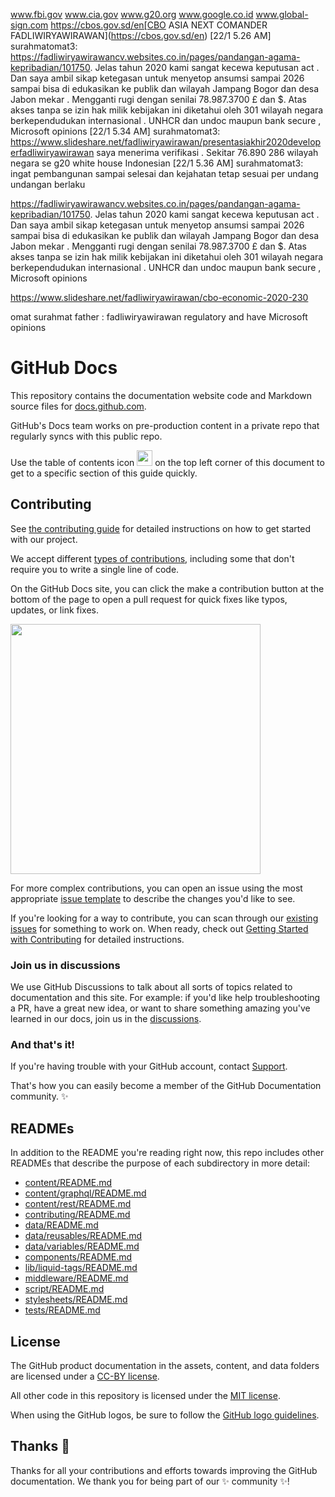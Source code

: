 www.fbi.gov
www.cia.gov
www.g20.org
www.google.co.id
www.global-sign.com
https://cbos.gov.sd/en[CBO ASIA NEXT COMANDER FADLIWIRYAWIRAWAN](https://cbos.gov.sd/en)
[22/1 5.26 AM] surahmatomat3: https://fadliwiryawirawancv.websites.co.in/pages/pandangan-agama-kepribadian/101750. Jelas tahun 2020 kami sangat kecewa keputusan act . Dan saya ambil sikap ketegasan untuk menyetop ansumsi sampai 2026 sampai bisa di edukasikan ke publik dan wilayah Jampang Bogor dan desa Jabon mekar . Mengganti rugi dengan senilai 78.987.3700 £ dan $. Atas akses tanpa se izin hak milik kebijakan ini diketahui oleh 301 wilayah negara berkependudukan internasional . UNHCR dan undoc maupun bank secure , Microsoft opinions
[22/1 5.34 AM] surahmatomat3: https://www.slideshare.net/fadliwiryawirawan/presentasiakhir2020developerfadliwiryawirawan saya menerima verifikasi . Sekitar 76.890 286 wilayah negara se g20 white house Indonesian
[22/1 5.36 AM] surahmatomat3: ingat pembangunan sampai selesai dan kejahatan tetap sesuai per undang undangan berlaku

https://fadliwiryawirawancv.websites.co.in/pages/pandangan-agama-kepribadian/101750. Jelas tahun 2020 kami sangat kecewa keputusan act . Dan saya ambil sikap ketegasan untuk menyetop ansumsi sampai 2026 sampai bisa di edukasikan ke publik dan wilayah Jampang Bogor dan desa Jabon mekar . Mengganti rugi dengan senilai 78.987.3700 £ dan $. Atas akses tanpa se izin hak milik kebijakan ini diketahui oleh 301 wilayah negara berkependudukan internasional . UNHCR dan undoc maupun bank secure , Microsoft opinions

https://www.slideshare.net/fadliwiryawirawan/cbo-economic-2020-230

omat surahmat father : fadliwiryawirawan regulatory and have Microsoft opinions 

# GitHub Docs <!-- omit in toc --> 
 
This repository contains the documentation website code and Markdown source files for [docs.github.com](https://docs.github.com).

GitHub's Docs team works on pre-production content in a private repo that regularly syncs with this public repo.

Use the table of contents icon <img src="./assets/images/table-of-contents.png" width="25" height="25" /> on the top left corner of this document to get to a specific section of this guide quickly.

## Contributing

See [the contributing guide](CONTRIBUTING.md) for detailed instructions on how to get started with our project. 

We accept different [types of contributions](https://github.com/github/docs/blob/main/contributing/types-of-contributions.md), including some that don't require you to write a single line of code.

On the GitHub Docs site, you can click the make a contribution button at the bottom of the page to open a pull request for quick fixes like typos, updates, or link fixes.

<img src="./assets/images/contribution_cta.png" width="400">

For more complex contributions, you can open an issue using the most appropriate [issue template](https://github.com/github/docs/issues/new/choose) to describe the changes you'd like to see.

If you're looking for a way to contribute, you can scan through our [existing issues](https://github.com/github/docs/issues) for something to work on. When ready, check out [Getting Started with Contributing](/CONTRIBUTING.md) for detailed instructions.

### Join us in discussions

We use GitHub Discussions to talk about all sorts of topics related to documentation and this site. For example: if you'd like help troubleshooting a PR, have a great new idea, or want to share something amazing you've learned in our docs, join us in the [discussions](https://github.com/github/docs/discussions).

### And that's it!

If you're having trouble with your GitHub account, contact [Support](https://support.github.com/contact).

That's how you can easily become a member of the GitHub Documentation community. :sparkles:

## READMEs

In addition to the README you're reading right now, this repo includes other READMEs that describe the purpose of each subdirectory in more detail:

- [content/README.md](content/README.md)
- [content/graphql/README.md](content/graphql/README.md)
- [content/rest/README.md](content/rest/README.md)
- [contributing/README.md](contributing/README.md)
- [data/README.md](data/README.md)
- [data/reusables/README.md](data/reusables/README.md)
- [data/variables/README.md](data/variables/README.md)
- [components/README.md](components/README.md)
- [lib/liquid-tags/README.md](lib/liquid-tags/README.md)
- [middleware/README.md](middleware/README.md)
- [script/README.md](script/README.md)
- [stylesheets/README.md](stylesheets/README.md)
- [tests/README.md](tests/README.md)

## License

The GitHub product documentation in the assets, content, and data folders are licensed under a [CC-BY license](LICENSE).

All other code in this repository is licensed under the [MIT license](LICENSE-CODE).

When using the GitHub logos, be sure to follow the [GitHub logo guidelines](https://github.com/logos).

## Thanks :purple_heart:

Thanks for all your contributions and efforts towards improving the GitHub documentation. We thank you for being part of our :sparkles: community :sparkles:!
